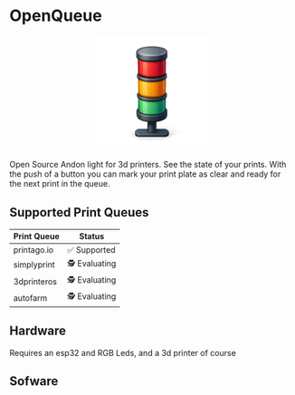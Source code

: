# OpenQueue

<p align="center">
  <img src="images/logo.png" alt="OpenQueue Logo" width="200"/>
</p>

Open Source Andon light for 3d printers. 
See the state of your prints. With the push of a button you can mark your print plate as clear and ready for the next print in the queue. 

## Supported Print Queues

| Print Queue     | Status        |
|-----------------|--------------|
| printago.io     | ✅ Supported  |
| simplyprint     | 🕵️ Evaluating |
| 3dprinteros     | 🕵️ Evaluating |
| autofarm        | 🕵️ Evaluating |

## Hardware

Requires an esp32 and RGB Leds, and a 3d printer of course

## Sofware

